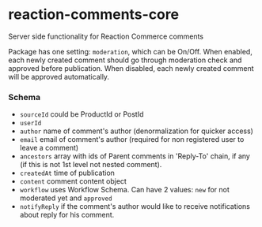# reaction-comments-core
Server side functionality for Reaction Commerce comments

Package has one setting: `moderation`, which can be On/Off. When enabled,
each newly created comment should go through moderation check and approved
before publication. When disabled, each newly created comment will be approved automatically.

### Schema

- `sourceId` could be ProductId or PostId
- `userId`
- `author` name of comment's author (denormalization for quicker access)
- `email` email of comment's author (required for non registered user to leave
 a comment)
- `ancestors` array with ids of Parent comments in 'Reply-To' chain, if any
(if this is not 1st level not nested comment).
- `createdAt` time of publication
- `content` comment content object
- `workflow` uses Workflow Schema. Can have 2 values: `new` for not moderated
yet and `approved`
- `notifyReply` if the comment's author would like to receive notifications
 about reply for his comment.
